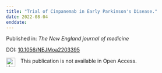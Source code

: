 ```yaml
---
title: "Trial of Cinpanemab in Early Parkinson's Disease."
date: 2022-08-04
enddate:
---
```


Published in: *The New England journal of medicine*

DOI: [10.1056/NEJMoa2203395](https://doi.org/10.1056/NEJMoa2203395)

<img src="https://upload.wikimedia.org/wikipedia/commons/thumb/0/0e/Closed_Access_logo_transparent.svg/1200px-Closed_Access_logo_transparent.svg.png" alt="drawing" width="25" align="left"/> &nbsp;&nbsp;&nbsp;This publication is not available in Open Access.


